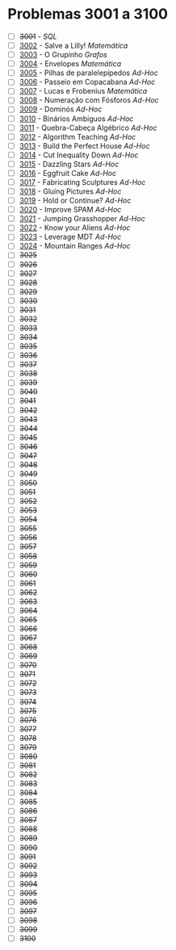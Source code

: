 # Problemas 3001 a 3100

  - [ ] ~~3001~~ - *SQL*
  - [ ] [3002](https://www.urionlinejudge.com.br/judge/pt/problems/view/3002) - Salve a Lilly! *Matemática*
  - [ ] [3003](https://www.urionlinejudge.com.br/judge/pt/problems/view/3003) - O Grupinho *Grafos*
  - [ ] [3004](https://www.urionlinejudge.com.br/judge/pt/problems/view/3004) - Envelopes *Matemática*
  - [ ] [3005](https://www.urionlinejudge.com.br/judge/pt/problems/view/3005) - Pilhas de paralelepípedos *Ad-Hoc*
  - [ ] [3006](https://www.urionlinejudge.com.br/judge/pt/problems/view/3006) - Passeio em Copacabana *Ad-Hoc*
  - [ ] [3007](https://www.urionlinejudge.com.br/judge/pt/problems/view/3007) - Lucas e Frobenius *Matemática*
  - [ ] [3008](https://www.urionlinejudge.com.br/judge/pt/problems/view/3008) - Numeração com Fósforos *Ad-Hoc*
  - [ ] [3009](https://www.urionlinejudge.com.br/judge/pt/problems/view/3009) - Dominós *Ad-Hoc*
  - [ ] [3010](https://www.urionlinejudge.com.br/judge/pt/problems/view/3010) - Binários Ambíguos *Ad-Hoc*
  - [ ] [3011](https://www.urionlinejudge.com.br/judge/pt/problems/view/3011) - Quebra-Cabeça Algébrico *Ad-Hoc*
  - [ ] [3012](https://www.urionlinejudge.com.br/judge/pt/problems/view/3012) - Algorithm Teaching *Ad-Hoc*
  - [ ] [3013](https://www.urionlinejudge.com.br/judge/pt/problems/view/3013) - Build the Perfect House *Ad-Hoc*
  - [ ] [3014](https://www.urionlinejudge.com.br/judge/pt/problems/view/3014) - Cut Inequality Down *Ad-Hoc*
  - [ ] [3015](https://www.urionlinejudge.com.br/judge/pt/problems/view/3015) - Dazzling Stars *Ad-Hoc*
  - [ ] [3016](https://www.urionlinejudge.com.br/judge/pt/problems/view/3016) - Eggfruit Cake *Ad-Hoc*
  - [ ] [3017](https://www.urionlinejudge.com.br/judge/pt/problems/view/3017) - Fabricating Sculptures *Ad-Hoc*
  - [ ] [3018](https://www.urionlinejudge.com.br/judge/pt/problems/view/3018) - Gluing Pictures *Ad-Hoc*
  - [ ] [3019](https://www.urionlinejudge.com.br/judge/pt/problems/view/3019) - Hold or Continue? *Ad-Hoc*
  - [ ] [3020](https://www.urionlinejudge.com.br/judge/pt/problems/view/3020) - Improve SPAM *Ad-Hoc*
  - [ ] [3021](https://www.urionlinejudge.com.br/judge/pt/problems/view/3021) - Jumping Grasshopper *Ad-Hoc*
  - [ ] [3022](https://www.urionlinejudge.com.br/judge/pt/problems/view/3022) - Know your Aliens *Ad-Hoc*
  - [ ] [3023](https://www.urionlinejudge.com.br/judge/pt/problems/view/3023) - Leverage MDT *Ad-Hoc*
  - [ ] [3024](https://www.urionlinejudge.com.br/judge/pt/problems/view/3024) - Mountain Ranges *Ad-Hoc*
  - [ ] ~~3025~~
  - [ ] ~~3026~~
  - [ ] ~~3027~~
  - [ ] ~~3028~~
  - [ ] ~~3029~~
  - [ ] ~~3030~~
  - [ ] ~~3031~~
  - [ ] ~~3032~~
  - [ ] ~~3033~~
  - [ ] ~~3034~~
  - [ ] ~~3035~~
  - [ ] ~~3036~~
  - [ ] ~~3037~~
  - [ ] ~~3038~~
  - [ ] ~~3039~~
  - [ ] ~~3040~~
  - [ ] ~~3041~~
  - [ ] ~~3042~~
  - [ ] ~~3043~~
  - [ ] ~~3044~~
  - [ ] ~~3045~~
  - [ ] ~~3046~~
  - [ ] ~~3047~~
  - [ ] ~~3048~~
  - [ ] ~~3049~~
  - [ ] ~~3050~~
  - [ ] ~~3051~~
  - [ ] ~~3052~~
  - [ ] ~~3053~~
  - [ ] ~~3054~~
  - [ ] ~~3055~~
  - [ ] ~~3056~~
  - [ ] ~~3057~~
  - [ ] ~~3058~~
  - [ ] ~~3059~~
  - [ ] ~~3060~~
  - [ ] ~~3061~~
  - [ ] ~~3062~~
  - [ ] ~~3063~~
  - [ ] ~~3064~~
  - [ ] ~~3065~~
  - [ ] ~~3066~~
  - [ ] ~~3067~~
  - [ ] ~~3068~~
  - [ ] ~~3069~~
  - [ ] ~~3070~~
  - [ ] ~~3071~~
  - [ ] ~~3072~~
  - [ ] ~~3073~~
  - [ ] ~~3074~~
  - [ ] ~~3075~~
  - [ ] ~~3076~~
  - [ ] ~~3077~~
  - [ ] ~~3078~~
  - [ ] ~~3079~~
  - [ ] ~~3080~~
  - [ ] ~~3081~~
  - [ ] ~~3082~~
  - [ ] ~~3083~~
  - [ ] ~~3084~~
  - [ ] ~~3085~~
  - [ ] ~~3086~~
  - [ ] ~~3087~~
  - [ ] ~~3088~~
  - [ ] ~~3089~~
  - [ ] ~~3090~~
  - [ ] ~~3091~~
  - [ ] ~~3092~~
  - [ ] ~~3093~~
  - [ ] ~~3094~~
  - [ ] ~~3095~~
  - [ ] ~~3096~~
  - [ ] ~~3097~~
  - [ ] ~~3098~~
  - [ ] ~~3099~~
  - [ ] ~~3100~~